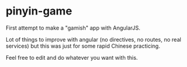 pinyin-game
=============

First attempt to make a "gamish" app with AngularJS.

Lot of things to improve with angular (no directives, no routes, no real services) but this was just for some rapid Chinese practicing.

Feel free to edit and do whatever you want with this.
